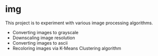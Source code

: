# img

This project is to experiment with various image processing algorithms.
- Converting images to grayscale
- Downscaling image resolution
- Converting images to ascii
- Recoloring images via K-Means Clustering algorithm
